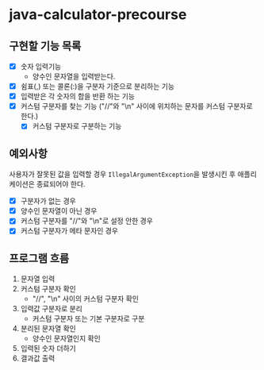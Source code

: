 # java-calculator-precourse

## 구현할 기능 목록

- [x] 숫자 입력기능
    - 양수인 문자열을 입력받는다.
- [x] 쉼표(,) 또는 콜론(:)을 구분자 기준으로 분리하는 기능
- [x] 입력받은 각 숫자의 합을 반환 하는 기능
- [x] 커스텀 구분자를 찾는 기능 ("//"와 "\n" 사이에 위치하는 문자를 커스텀 구분자로 한다.)
    - [x] 커스텀 구분자로 구분하는 기능

## 예외사항

사용자가 잘못된 값을 입력할 경우 ```IllegalArgumentException```을 발생시킨 후 애플리케이션은 종료되어야 한다.

- [x] 구분자가 없는 경우
- [x] 양수인 문자열이 아닌 경우
- [x] 커스텀 구분자를 "//"와 "\n"로 설정 안한 경우
- [x] 커스텀 구분자가 메타 문자인 경우

## 프로그램 흐름

1. 문자열 입력
2. 커스텀 구분자 확인
    - "//", "\n" 사이의 커스텀 구분자 확인
3. 입력값 구분자로 분리
    - 커스텀 구분자 또는 기본 구분자로 구분
4. 분리된 문자열 확인
    - 양수인 문자열인지 확인
5. 입력된 숫자 더하기
6. 결과값 출력